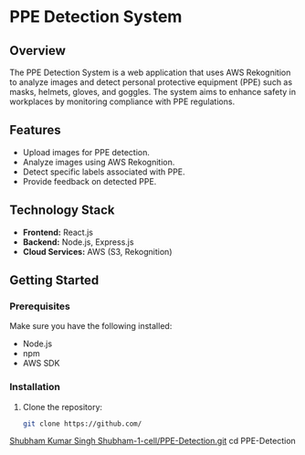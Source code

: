 # PPE Detection System

## Overview
The PPE Detection System is a web application that uses AWS Rekognition to analyze images and detect personal protective equipment (PPE) such as masks, helmets, gloves, and goggles. The system aims to enhance safety in workplaces by monitoring compliance with PPE regulations.

## Features
- Upload images for PPE detection.
- Analyze images using AWS Rekognition.
- Detect specific labels associated with PPE.
- Provide feedback on detected PPE.

## Technology Stack
- **Frontend:** React.js
- **Backend:** Node.js, Express.js
- **Cloud Services:** AWS (S3, Rekognition)

## Getting Started

### Prerequisites
Make sure you have the following installed:
- Node.js
- npm
- AWS SDK

### Installation
1. Clone the repository:
   ```bash
   git clone https://github.com/
[Shubham Kumar Singh Shubham-1-cell/PPE-Detection.git](https://github.com/Shubham-1-cell/PPE-Detection.git)
   cd PPE-Detection
